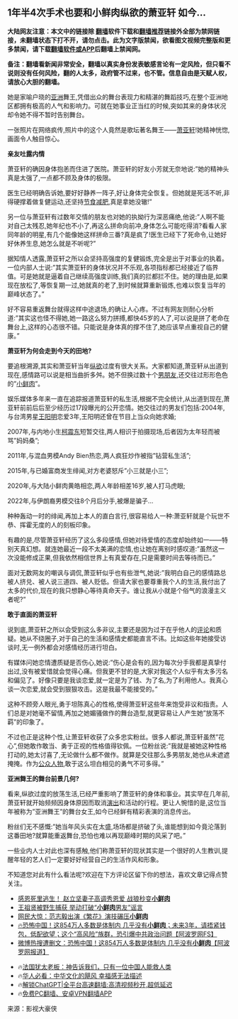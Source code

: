  <!-- 面包屑导航 --> <h2>1年半4次手术也要和小鲜肉纵欲的萧亚轩 如今…</h2> <p class="notice"><b>大陆网友注意：本文中的链接除 <a href="https://github.com/bannedbook/fanqiang" >翻墙</a>软件下载和<a href="https://github.com/killgcd/justmysocks/blob/master/README.md">翻墙推荐</a>链接外全部为禁网链接，未翻墙状态下打不开，请勿点击。此为文字版禁闻，欲看图文视频完整版和更多禁闻，请下载<a href="https://github.com/bannedbook/fanqiang">翻墙软件或APP</a>后翻墙上禁闻网。</p><p>备注：翻墙看新闻非常安全，翻墙以真实身份发表敏感言论有一定风险，但只看不说则没有任何风险，翻的人太多，政府管不过来，也不管。信息自由是天赋人权，请放心大胆的翻墙。</b></p>  <div class="entry"> <p>她是家喻户晓的<a href="https://www.bannedbook.org/bnews/tag/%e4%ba%9a%e6%b4%b2/" class="st_tag internal_tag" rel="tag" title="标签 亚洲 下的日志">亚洲</a>舞王,凭借出众的舞台表现力和精湛的舞蹈技巧,在整个亚洲地区都拥有极高的人气和影响力。可就在她事业正当红的时候,突如其来的身体状况却令她不得不暂时告别舞台。</p> <p>一张照片在网络疯传,照片中的这个人竟然是歌坛著名舞王——<a href="https://www.bannedbook.org/bnews/tag/%e8%90%a7%e4%ba%9a%e8%bd%a9/" class="st_tag internal_tag" rel="tag" title="标签 萧亚轩 下的日志">萧亚轩</a>!她精神恍惚,画面令人触目惊心。</p> <p><strong>亲友吐露内情</strong></p> <p>萧亚轩的确因身体抱恙而住进了医院。萧亚轩的好友小芳就无奈地说:&#8221;她的精神头真是太强了,一点都不顾及身体的极限。</p> <p>医生已经明确告诉她,要好好静养一阵子,好让身体完全恢复。但她就是死活不听,非得硬撑着做复健运动,还坚持<a href="https://www.bannedbook.org/bnews/tag/%e8%8a%82%e9%a3%9f%e5%87%8f%e8%82%a5/" class="st_tag internal_tag" rel="tag" title="标签 节食减肥 下的日志">节食减肥</a>,真是拿她没辙!&#8221;</p> <p>另一位与萧亚轩有过数年交情的朋友也对她的执拗行为深恶痛绝,他说:&#8221;人啊不能对自己太残忍,她年纪也不小了,再这么拼命向前冲,身体怎么可能吃得消?看看人家同年龄的明星,有几个能像她这样拼命三番?真是疯了!医生已经下了死命令,让她好好休养生息,她怎么就是不听呢?&#8221;</p> <p>据知情人透露,萧亚轩之所以会坚持高强度的复健锻炼,完全是出于对事业的执着。一位内部人士说:&#8221;其实萧亚轩的身体状况并不乐观,各项指标都已经接近了临界值。可是她就是逼着自己继续高强度训练,我们真的拦都拦不住。她的理由是,如果现在放松了,等恢复期一过,她就真的老了,到时候就算重新锻炼,也难以恢复当年的巅峰状态了。&#8221;</p>  <p>好不容易重返舞台就得这样中途退场,的确让人心疼。不过有网友则耐心分析道:&#8221;其实这也怪不得她,她一路这么努力拼搏,都快45岁的人了,可以说是拼了老命在舞台上,这样的心态很不错。只能说是身体真的撑不住了,她应该早点重视自己的健康。&#8221;</p> <p><strong>萧亚轩为何会走到今天的田地?</strong></p> <p>要追根溯源,其实和萧亚轩当年<a href="https://www.bannedbook.org/bnews/tag/%E7%BA%B5%E6%AC%B2/" class="st_tag internal_tag" rel="tag" title="标签 纵欲 下的日志">纵欲</a>过度有很大关系。大家都知道,萧亚轩从出道到现在,感情路可以说是相当曲折多舛。她不但换过数十个<a href="https://www.bannedbook.org/bnews/tag/%E7%94%B7%E6%9C%8B%E5%8F%8B/" class="st_tag internal_tag" rel="tag" title="标签 男朋友 下的日志">男朋友</a>,还交往过形形色色的&#8221;<a href="https://www.bannedbook.org/bnews/tag/%e5%b0%8f%e9%b2%9c%e8%82%89/" class="st_tag internal_tag" rel="tag" title="标签 小鲜肉 下的日志">小鲜肉</a>&#8221;。</p> <p>娱乐媒体多年来一直在追踪报道萧亚轩的私生活,根据不完全统计,从出道到现在,萧亚轩前前后后至少经历过17段曝光的公开恋情。她交往过的男友们包括:2004年,与台湾男星<a href="https://www.bannedbook.org/bnews/tag/%e7%8e%8b%e9%98%b3%e6%98%8e/" class="st_tag internal_tag" rel="tag" title="标签 王阳明 下的日志">王阳明</a>恋爱3年,王阳明还曾在节目上当众向她求婚;</p> <p>2007年,与内地小生<a href="https://www.bannedbook.org/bnews/tag/%e6%9f%af%e9%9c%87%e4%b8%9c/" class="st_tag internal_tag" rel="tag" title="标签 柯震东 下的日志">柯震东</a>短暂交往,两人相识于拍摄现场,后者因为太年轻而被骂&#8221;妈妈桑&#8221;;</p> <p>2011年,与混血男模Andy Bien热恋,两人疯狂炒作被指&#8221;钻营私生活&#8221;;</p> <p>2015年,与已婚富商发生绯闻,对方老婆怒斥&#8221;小三就是小三&#8221;;</p>  <p>2020年,与大陆小鲜肉黄皓相恋,两人年龄相差16岁,被人打马虎眼;</p> <p>2022年,与伊朗裔男模交往8个月后分手,被爆是骗子&#8230;</p> <p>种种轰动一时的绯闻,再加上本人的直白言行,很容易给人一种:萧亚轩就是个玩世不恭、挥霍无度的人的刻板印象。</p> <p>有趣的是,尽管萧亚轩经历了这么多段感情,但她对待爱情的态度却始终如一——特别天真幻想。就连她最近一段不太美满的恋情,也让她在离别时感叹道:&#8221;虽然这一次没能修成正果,但我依然相信世界上有真爱存在,只是需要时间去等待而已。&#8221;</p> <p>面对无数网友的嘲讽与调侃,萧亚轩似乎也有些泄气,她说:&#8221;我明白自己的感情路总被人挤兑、被人说三道四、被人贬低。但请大家也要尊重我个人的生活,我付出了太多的代价,现在的我只想静心等待真命天子。谁让我从小就是个俗气的浪漫主义者呢?&#8221;</p> <p><strong>敢于直面的萧亚轩</strong></p> <p>说到底,萧亚轩之所以会受到这么多非议,主要还是因为过于在乎他人的<span class='wp_keywordlink_affiliate'><a href="https://www.bannedbook.org/bnews/comments/" title="新闻评论" target="_blank">评论</a></span>和质疑。她从不绕圈子,对于自己的生活和感情史都能直言不讳。比如这些年她接受访谈时,无一例外都会对感情经历进行坦白。</p>  <p>有媒体问她恋情遭质疑是否伤心,她说:&#8221;伤心是会有的,因为每次分手我都是真挚付出过,没有被爱惜就会觉得心痛。但我更不甘的是,大家对我这个人似乎有太多污名和偏见了。好像只要是我谈恋爱,就一定是为了钱、为了名,为了利用他人。我真心谈一次恋爱,就会受到狠狠攻击。这是我最不能接受的。&#8221;</p> <p>这种不顾旁人眼光,勇于坦陈真心的性格,使得萧亚轩这些年来饱受非议和指责。人们总是对她毫不留情,再加之她媚骚做作的舞台造型,就更容易让人产生她&#8221;放荡不羁&#8221;的印象了。</p> <p>不过也正是这种个性,让萧亚轩收获了众多忠实粉丝。很多人都说,萧亚轩虽然&#8221;花心&#8221;,但她敢作敢当、勇于正视的性格值得钦佩。一位粉丝说:&#8221;我就是被她这种性格打动的,她太讨喜了,无论做什么都不做作。就算是交往那么多男朋友,她也从未遮遮掩掩。作为<a href="https://www.bannedbook.org/bnews/tag/%E5%85%AC%E4%BC%97%E4%BA%BA%E7%89%A9/" class="st_tag internal_tag" rel="tag" title="标签 公众人物 下的日志">公众人物</a>,敢于这么坦白相见的勇气不可多得。&#8221;</p> <p><strong>亚洲舞王的舞台前景几何?</strong></p> <p>看来,纵欲过度的放荡生活,已经严重影响了萧亚轩的身体和事业。其实早在几年前,萧亚轩就开始频频因身体原因而取消<span class='wp_keywordlink_affiliate'><a href="https://zh-cn.shenyunperformingarts.org/" title="演出" target="_blank">演出</a></span>和活动的行程。更让人惋惜的是,这位当年被称为&#8221;亚洲舞王&#8221;的舞台女王,如今已经鲜有精彩表演的消息传出。</p> <p>粉丝们无不感慨:&#8221;她当年风头实在太盛,场场都是挤破了头,谁能想到如今竟沦落到这番田地?就算能重返舞台,恐怕也难以再现巅峰时期的风采了吧。&#8221;</p> <p>一些业内人士对此也深有感触,他们称萧亚轩的现状其实是一个很好的人生教训,提醒年轻的艺人们一定要好好经营自己的生活作风和形象。</p>  <p>不知道您对此有什么看法呢?欢迎在下方评论区留下你的想法，喜欢文章记得点赞关注。</p> <!--<div id="taboola-mid-1"></div>--><ul class='op-related-articles' title='相关阅读'> <li><a href='https://www.bannedbook.org/bnews/baitai/20240805/2070889.html' target='_blank'>感恩死里逃生！ 赵立坚妻子高调秀恩爱 战狼秒变<b>小鲜肉</b></a></li> <li><a href='https://www.bannedbook.org/bnews/yule/20240627/2054999.html' target='_blank'>王祖贤被野生捕获 举动打破“<b>小鲜肉</b>男友”谣言</a></li> <li><a href='https://www.bannedbook.org/bnews/yule/20240103/1982731.html' target='_blank'>网民大惊：范志毅出演《繁花》演技碾压<b>小鲜肉</b></a></li> <li><a href='https://www.bannedbook.org/bnews/bannedvideo/20231229/1980460.html' target='_blank'>🔥恐怖中国！这854万人多数是体制内 几乎没有<b>小鲜肉</b>；未来3年，请捂紧钱包，低配欲望；这个“高风险”族群，恐引爆中共政治问题【阿波罗网FS】</a></li> <li><a href='https://www.bannedbook.org/bnews/topimagenews/20231229/1980428.html' target='_blank'>微博热搜遭删文：恐怖中国！这854万人多数是体制内 几乎没有<b>小鲜肉</b>【阿波罗网报道】</a></li> </ul> <ul class="texttj"> <li>🔥<a href="https://www.bannedbook.org/bnews/ssgc/20230219/1850782.html" target="_blank">法国犹太老板：神告诉我们，只有一位中国人能救人类</a></li> <li>🔥<a href="https://www.bannedbook.org/bnews/comments/20220220/1694796.html" target="_blank">华人必看：中华文化的飓风 幸福感无法描述</a></li> <li>🔥<a href="https://github.com/bannedbook/fanqiang/wiki/V2ray%E6%9C%BA%E5%9C%BA" target="_blank">解锁ChatGPT|全平台高速翻墙:高清视频秒开,超低延迟</a></li> <li>🔥<a href="https://github.com/bannedbook/fanqiang/wiki/%E7%A6%81%E9%97%BB%E7%BD%91%E5%AE%89%E5%8D%93%E7%BF%BB%E5%A2%99%E6%96%B0%E9%97%BBAPP" target="_blank">免费PC翻墙、安卓VPN翻墙APP</a></li> </ul><p class="src-info">来源：影视大豪侠 </p><a name='sharetosocial'></a> <div style="margin-bottom:5px;padding-bottom:5px;clear:both"> <div id="archive-pix-1" class="banner-ads"> <!-- AuctionX Display platform tag START --> <div id="27602x728x90x621x_ADSLOT1" clicktrack="%%CLICK_URL_ESC%%"></div>  <!-- AuctionX Display platform tag END --> </div> <div id="archive-pix-2" class="banner-ads"> <!-- AuctionX Display platform tag START --> <div id="27556x300x250x621x_ADSLOT1" clicktrack="%%CLICK_URL_ESC%%" style="margin:0 auto;text-align:center"></div>  <!-- AuctionX Display platform tag END --> </div> </div>  <div id="archive-pix-1" class="banner-ads"> <!-- AuctionX Display platform tag START --> <div id="27603x728x90x621x_ADSLOT1" clicktrack="%%CLICK_URL_ESC%%"></div>  <!-- AuctionX Display platform tag END --> </div> </div><!--END ENTRY--> 